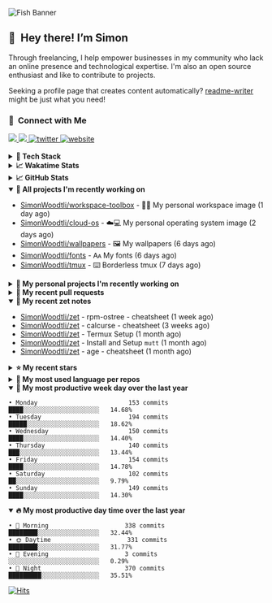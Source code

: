 ![Fish Banner](assets/fish.webp)

## 👋 &nbsp;Hey there! I’m Simon

Through freelancing, I help empower businesses in my community who lack
an online presence and technological expertise. I'm also an open source
enthusiast and like to contribute to projects.

Seeking a profile page that creates content automatically?
[readme-writer] might be just what you need!

### 🤝 &nbsp;Connect with Me

<div align="left">
<a href="https://linkedin.com/in/simonwoodtli" target="_blank">
<img src="https://img.shields.io/badge/linkedin-1E77B5?style=for-the-badge&logo=linkedin&logoColor=white alt=linkedin" />
</a>
<a href="https://github.com/simonwoodtli" target="_blank">
<img src="https://img.shields.io/badge/github-24292E?style=for-the-badge&logo=github&logoColor=white alt=github" />
</a>
<a href="https://twitter.com/simonwoodtlidev" target="_blank">
<img src="https://img.shields.io/badge/twitter-26a7de?style=for-the-badge&logo=twitter&logoColor=white" alt="twitter"/>
</a>
<a href="https://simonwoodtli.com" target="_blank">
<img src="https://img.shields.io/badge/website-E2925F?style=for-the-badge&logo=google-chrome&logoColor=white" alt="website"/>
</a>
</div>
<br/>


<details>
  <summary><b>🧰 Tech Stack</b></summary>
  <div align="center">

  ![JavaScript](https://img.shields.io/badge/-JavaScript-333333?style=flat&logo=javascript)&nbsp;
  ![HTML](https://img.shields.io/badge/-HTML-333333?style=flat&logo=HTML5)&nbsp;
  ![CSS](https://img.shields.io/badge/-CSS-333333?style=flat&logo=CSS3&logoColor=1572B6)&nbsp;
  ![Shell](https://img.shields.io/badge/-Bash-333333?style=flat&logo=shell)&nbsp;
  ![Python](https://img.shields.io/badge/-Python-333333?style=flat&logo=python)&nbsp;
  ![Go](https://img.shields.io/badge/-Go-333333?style=flat&logo=go)&nbsp;
  ![PostgreSQL](https://img.shields.io/badge/-PostgreSQL-333333?style=flat&logo=postgresql)&nbsp;
  ![MongoDB](https://img.shields.io/badge/-MongoDB-333333?style=flat&logo=mongodb)
  ![Node.js](https://img.shields.io/badge/-Node.js-333333?style=flat&logo=node.js)&nbsp;
  ![Bootstrap](https://img.shields.io/badge/-Bootstrap-333333?style=flat&logo=bootstrap&logoColor=563D7C)&nbsp;
  ![Git](https://img.shields.io/badge/-Git-333333?style=flat&logo=git)&nbsp;
  ![GitHub Actions](https://img.shields.io/badge/-GitHub%20Actions-333333?style=flat&logo=github)&nbsp;
  ![Docker](https://img.shields.io/badge/-Docker-333333?style=flat&logo=docker)&nbsp;
  ![Markdown](https://img.shields.io/badge/-Markdown-333333?style=flat&logo=markdown)&nbsp;
  ![Vim](https://img.shields.io/badge/-Vim-333333?style=flat&logo=vim)&nbsp;
  ![Linux](https://img.shields.io/badge/-Linux-333333?style=flat&logo=linux)&nbsp;
  </div>
</details>

<details>
  <summary><b>📈 Wakatime Stats</b></summary>
  <p align="center"><a href="https://wakatime.com/@SimonWoodtli">
  <img align="center" width="400" height="300" src="https://wakatime.com/share/@SimonWoodtli/7761bcef-e104-47d9-912a-dfd6bf08868b.svg" />
  </a>
  <a href="https://wakatime.com/@SimonWoodtli">
  <img align="center" width="400" height="300" src="https://wakatime.com/share/@SimonWoodtli/341953df-6a40-47b7-8220-ace4eabe0a17.svg" />
  </a></p>

  <h4><b>💬 I've been working with the following languages over the last 7 days</b></h4>

```
• Markdown                       1 hr 11 mins                   ███████░░░░░░░░░░░░░░░░░░   29.75%
• YAML                           1 hr 4 mins                    ███████░░░░░░░░░░░░░░░░░░   26.8%
• sh                             39 mins                        ████░░░░░░░░░░░░░░░░░░░░░   16.28%
• Bash                           38 mins                        ████░░░░░░░░░░░░░░░░░░░░░   15.86%
• Other                          23 mins                        ██░░░░░░░░░░░░░░░░░░░░░░░   9.72%
• Dockerfile                     2 mins                         ░░░░░░░░░░░░░░░░░░░░░░░░░   0.96%
• dockerfile                     1 min                          ░░░░░░░░░░░░░░░░░░░░░░░░░   0.62%
```

  <h4>👷 I've been working on the following projects over the last 7 days</h4>

```
• Unknown Project                1 hr 24 mins                   █████████░░░░░░░░░░░░░░░░   34.9%
• workspace                      1 hr 22 mins                   █████████░░░░░░░░░░░░░░░░   34.25%
• cloud-os                       1 hr 11 mins                   ███████░░░░░░░░░░░░░░░░░░   29.85%
• zet                            1 min                          ░░░░░░░░░░░░░░░░░░░░░░░░░   0.81%
• dotfiles-old                   0 secs                         ░░░░░░░░░░░░░░░░░░░░░░░░░   0.15%
• tmux                           0 secs                         ░░░░░░░░░░░░░░░░░░░░░░░░░   0.04%
```

  <h4><b>🛠️ I've been working with the following editors over the last 7 days</b></h4>

```
• Vim                            4 hrs 1 min                    █████████████████████████   100%
```

  <h4><b>💻 I've been working with the following operating systems over the last 7 days</b></h4>

```
• Linux                          4 hrs 1 min                    █████████████████████████   100%
```

</details>

<details>
  <summary><b>📈 GitHub Stats</b></summary>
  <div align="center"><a href="https://github.com/anuraghazra/github-readme-stats"><img
  src="https://github-readme-stats.vercel.app/api?username=simonwoodtli&show_icons=true&locale=en&theme=gruvbox"
  align="center" width="40%" height="20%"/></a>
  <a href="https://github-readme-streak-stats.herokuapp.com/"><img src="https://github-readme-streak-stats.herokuapp.com/?user=simonwoodtli&theme=gruvbox"
  align="center" width="40%" height="20%"/></a>
  </div>
</details>

<details open="">
  <summary><b>👷 All projects I'm recently working on</b></summary>

* [SimonWoodtli/workspace-toolbox](https://github.com/SimonWoodtli/workspace-toolbox) - 🤖🐳 My personal workspace image (1 day ago)
* [SimonWoodtli/cloud-os](https://github.com/SimonWoodtli/cloud-os) - ☁️💻 My personal operating system image (2 days ago)
* [SimonWoodtli/wallpapers](https://github.com/SimonWoodtli/wallpapers) - 🖼️  My wallpapers (6 days ago)
* [SimonWoodtli/fonts](https://github.com/SimonWoodtli/fonts) - 🗛 My fonts (6 days ago)
* [SimonWoodtli/tmux](https://github.com/SimonWoodtli/tmux) - ⌨️ Borderless tmux (7 days ago)

</details>
<details>
  <summary><b>🌱 My personal projects I'm recently working on</b></summary>

* [SimonWoodtli/workspace-toolbox](https://github.com/SimonWoodtli/workspace-toolbox) - 🤖🐳 My personal workspace image (1 day ago)
* [SimonWoodtli/cloud-os](https://github.com/SimonWoodtli/cloud-os) - ☁️💻 My personal operating system image (2 days ago)
* [SimonWoodtli/wallpapers](https://github.com/SimonWoodtli/wallpapers) - 🖼️  My wallpapers (6 days ago)
* [SimonWoodtli/fonts](https://github.com/SimonWoodtli/fonts) - 🗛 My fonts (6 days ago)
* [SimonWoodtli/tmux](https://github.com/SimonWoodtli/tmux) - ⌨️ Borderless tmux (7 days ago)

</details>
<details>
  <summary><b>🔨 My recent pull requests</b></summary>

* [feat: add wireguard-generate-keys script](https://github.com/SimonWoodtli/dotfiles-old/pull/14) on [SimonWoodtli/dotfiles-old](https://github.com/SimonWoodtli/dotfiles-old) (7 months ago)
* [feat: add video-to-gif script](https://github.com/SimonWoodtli/dotfiles-old/pull/13) on [SimonWoodtli/dotfiles-old](https://github.com/SimonWoodtli/dotfiles-old) (7 months ago)
* [feat: add spoof-mac-linux script](https://github.com/SimonWoodtli/dotfiles-old/pull/12) on [SimonWoodtli/dotfiles-old](https://github.com/SimonWoodtli/dotfiles-old) (7 months ago)
* [feat: add sp-tmux script](https://github.com/SimonWoodtli/dotfiles-old/pull/11) on [SimonWoodtli/dotfiles-old](https://github.com/SimonWoodtli/dotfiles-old) (7 months ago)
* [feat: add sp script](https://github.com/SimonWoodtli/dotfiles-old/pull/10) on [SimonWoodtli/dotfiles-old](https://github.com/SimonWoodtli/dotfiles-old) (7 months ago)

</details>
<details open="">
  <summary><b>📝 My recent zet notes</b></summary>

* [SimonWoodtli/zet](https://github.com/SimonWoodtli/zet/tree/3d9625f8bc632c595fa8b28b6f6f09026dd9eec2/20230418171555) - rpm-ostree - cheatsheet (1 week ago)
* [SimonWoodtli/zet](https://github.com/SimonWoodtli/zet/tree/ac39e3c3413746ceaca835b27435b1307b8ece5a/20230405141750) - calcurse - cheatsheet (3 weeks ago)
* [SimonWoodtli/zet](https://github.com/SimonWoodtli/zet/tree/048ec158f111c6e045c75a30f62ef4ab1aee72f4/20230402010650) - Termux Setup (1 month ago)
* [SimonWoodtli/zet](https://github.com/SimonWoodtli/zet/tree/922c07ce713a428d56ac4af1b8c8572533e26066/20230317140539) - Install and Setup `mutt` (1 month ago)
* [SimonWoodtli/zet](https://github.com/SimonWoodtli/zet/tree/322a3fb47e64015a1a697c6d21b3cdecf50d3f05/20230315195114) - age - cheatsheet (1 month ago)

</details>
<details>
  <summary><b>⭐ My recent stars</b></summary>

* [rustdesk/rustdesk](https://github.com/rustdesk/rustdesk) - Virtual / remote desktop infrastructure for everyone! Open source TeamViewer / Citrix alternative. (2 days ago)
* [essembeh/gnome-extensions-cli](https://github.com/essembeh/gnome-extensions-cli) - Command line tool to manage your Gnome Shell extensions (2 days ago)
* [tmux/tmux](https://github.com/tmux/tmux) - tmux source code (1 week ago)
* [lm-sys/FastChat](https://github.com/lm-sys/FastChat) - The release repo for "Vicuna: An Open Chatbot Impressing GPT-4" (1 month ago)
* [mozilla/sops](https://github.com/mozilla/sops) - Simple and flexible tool for managing secrets (1 month ago)

</details>
<details>
  <summary><b>💬 My most used language per repos</b></summary>

```
• Shell                          11 repos                       ████████████████░░░░░░░░░   64.71%
• JavaScript                     1 repo                         █░░░░░░░░░░░░░░░░░░░░░░░░   5.88%
• CSS                            3 repos                        ████░░░░░░░░░░░░░░░░░░░░░   17.65%
• Nix                            1 repo                         █░░░░░░░░░░░░░░░░░░░░░░░░   5.88%
• HTML                           1 repo                         █░░░░░░░░░░░░░░░░░░░░░░░░   5.88%
```

</details>
<details open="">
  <summary><b>📆 My most productive week day over the last year</b></summary>

```
• Monday                         153 commits                    ████░░░░░░░░░░░░░░░░░░░░░   14.68%
• Tuesday                        194 commits                    █████░░░░░░░░░░░░░░░░░░░░   18.62%
• Wednesday                      150 commits                    ████░░░░░░░░░░░░░░░░░░░░░   14.40%
• Thursday                       140 commits                    ███░░░░░░░░░░░░░░░░░░░░░░   13.44%
• Friday                         154 commits                    ████░░░░░░░░░░░░░░░░░░░░░   14.78%
• Saturday                       102 commits                    ██░░░░░░░░░░░░░░░░░░░░░░░   9.79%
• Sunday                         149 commits                    ████░░░░░░░░░░░░░░░░░░░░░   14.30%
```

</details>
<details open="">
  <summary><b>🔥 My most productive day time over the last year</b></summary>

```
• 🌅 Morning                     338 commits                    ████████░░░░░░░░░░░░░░░░░   32.44%
• 🌞 Daytime                     331 commits                    ████████░░░░░░░░░░░░░░░░░   31.77%
• 🌇 Evening                     3 commits                      ░░░░░░░░░░░░░░░░░░░░░░░░░   0.29%
• 🌃 Night                       370 commits                    █████████░░░░░░░░░░░░░░░░   35.51%
```

</details>

[![Hits](https://hits.seeyoufarm.com/api/count/incr/badge.svg?url=https%3A%2F%2Fgithub.com%2Fsimonwoodtli&count_bg=%23689D6A&title_bg=%23282828&icon=&icon_color=%23E7E7E7&title=views+%28today+%2F+total%29&edge_flat=false)](https://hits.seeyoufarm.com)

[readme-writer]: <https://github.com/SimonWoodtli/readme-writer>
